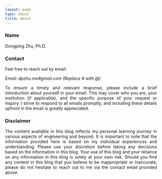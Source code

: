 ```yaml
---
layout: page
type: about
title: About
---
```


### Name

Dongping Zhu, Ph.D.

### Contact

Feel free to reach out by email:

*Email: dpzhu.me#gmail.com (Replace # with @)*

<div align="justify">To ensure a timely and relevant response, please include a brief introduction about yourself in your email. This may cover who you are, your institution (if applicable), and the specific purpose of your request or inquiry. I strive to respond to all emails promptly, and including these details upfront in the email is greatly appreciated.</div>

### Disclaimer

<div align="justify">The content available in this blog reflects my personal learning journey in various aspects of engineering and beyond. It is important to note that the information provided here is based on my individual experiences and understanding. Please use your discretion before taking any decisions based on the information in this blog. Your use of this blog and your reliance on any information in this blog is solely at your own risk. Should you find any content in this blog that you believe to be inappropriate or inaccurate, please do not hesitate to reach out to me via the contact email provided above. </div>